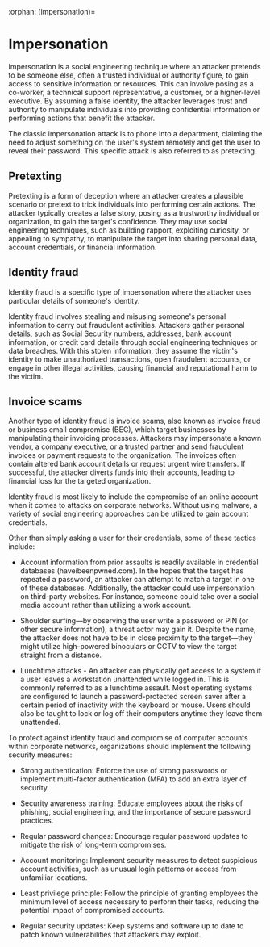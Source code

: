 :orphan:
(impersonation)=
# Impersonation

Impersonation is a social engineering technique where an attacker pretends to be someone else, often a trusted individual or authority figure, to gain access to sensitive information or resources. This can involve posing as a co-worker, a technical support representative, a customer, or a higher-level executive. By assuming a false identity, the attacker leverages trust and authority to manipulate individuals into providing confidential information or performing actions that benefit the attacker.

The classic impersonation attack is to phone into a department, claiming the need to adjust something on the user's system remotely and get the user to reveal their password. This specific attack is also referred to as pretexting.

## Pretexting

Pretexting is a form of deception where an attacker creates a plausible scenario or pretext to trick individuals into performing certain actions. The attacker typically creates a false story, posing as a trustworthy individual or organization, to gain the target's confidence. They may use social engineering techniques, such as building rapport, exploiting curiosity, or appealing to sympathy, to manipulate the target into sharing personal data, account credentials, or financial information.

## Identity fraud

Identity fraud is a specific type of impersonation where the attacker uses particular details of someone's identity.

Identity fraud involves stealing and misusing someone's personal information to carry out fraudulent activities. Attackers gather personal details, such as Social Security numbers, addresses, bank account information, or credit card details through social engineering techniques or data breaches. With this stolen information, they assume the victim's identity to make unauthorized transactions, open fraudulent accounts, or engage in other illegal activities, causing financial and reputational harm to the victim.

## Invoice scams

Another type of identity fraud is invoice scams, also known as invoice fraud or business email compromise (BEC), which target businesses by manipulating their invoicing processes. Attackers may impersonate a known vendor, a company executive, or a trusted partner and send fraudulent invoices or payment requests to the organization. The invoices often contain altered bank account details or request urgent wire transfers. If successful, the attacker diverts funds into their accounts, leading to financial loss for the targeted organization.

Identity fraud is most likely to include the compromise of an online account when it comes to attacks on corporate networks. Without using malware, a variety of social engineering approaches can be utilized to gain account credentials. 

Other than simply asking a user for their credentials, some of these tactics include:

- Account information from prior assaults is readily available in credential databases (haveibeenpwned.com). In the hopes that the target has repeated a password, an attacker can attempt to match a target in one of these databases. Additionally, the attacker could use impersonation on third-party websites. For instance, someone could take over a social media account rather than utilizing a work account.

- Shoulder surfing—by observing the user write a password or PIN (or other secure information), a threat actor may gain it. Despite the name, the attacker does not have to be in close proximity to the target—they might utilize high-powered binoculars or CCTV to view the target straight from a distance.

- Lunchtime attacks - An attacker can physically get access to a system if a user leaves a workstation unattended while logged in. This is commonly referred to as a lunchtime assault. Most operating systems are configured to launch a password-protected screen saver after a certain period of inactivity with the keyboard or mouse. Users should also be taught to lock or log off their computers anytime they leave them unattended.

To protect against identity fraud and compromise of computer accounts within corporate networks, organizations should implement the following security measures:

- Strong authentication: Enforce the use of strong passwords or implement multi-factor authentication (MFA) to add an extra layer of security.

- Security awareness training: Educate employees about the risks of phishing, social engineering, and the importance of secure password practices.

- Regular password changes: Encourage regular password updates to mitigate the risk of long-term compromises.

- Account monitoring: Implement security measures to detect suspicious account activities, such as unusual login patterns or access from unfamiliar locations.

- Least privilege principle: Follow the principle of granting employees the minimum level of access necessary to perform their tasks, reducing the potential impact of compromised accounts.

- Regular security updates: Keep systems and software up to date to patch known vulnerabilities that attackers may exploit.
